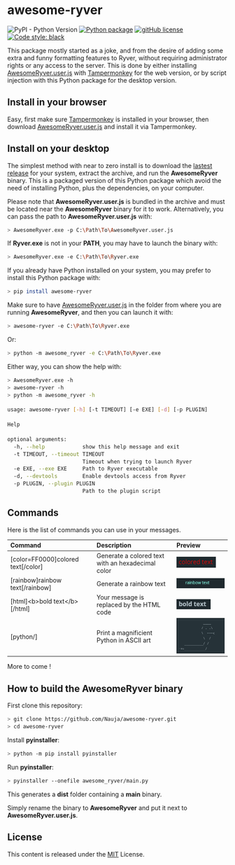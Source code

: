 # awesome-ryver
![PyPI - Python Version](https://img.shields.io/pypi/pyversions/awesome-ryver)
[![Python package](https://img.shields.io/github/workflow/status/Nauja/awesome-ryver/Python%20package)](https://github.com/Nauja/awesome-ryver/actions/workflows/python-package.yml)
[![gitHub license](https://img.shields.io/badge/license-MIT-blue.svg)](https://github.com/Nauja/awesome-ryver/blob/master/LICENSE)
[![Code style: black](https://img.shields.io/badge/code%20style-black-000000.svg)](https://github.com/psf/black)

This package mostly started as a joke, and from the desire of adding some extra and funny formatting features to Ryver, without requiring administrator rights or any access to the server.
This is done by either installing [AwesomeRyver.user.js](AwesomeRyver.user.js) with [Tampermonkey](https://www.tampermonkey.net/) for the web version, or by script injection with this Python package for the desktop version.

## Install in your browser

Easy, first make sure [Tampermonkey](https://www.tampermonkey.net/) is installed in your browser, then download [AwesomeRyver.user.js](AwesomeRyver.user.js) and install it via Tampermonkey.

## Install on your desktop

The simplest method with near to zero install is to download the [lastest release](https://github.com/Nauja/awesome-ryver/releases) for your system, extract the archive, and run the **AwesomeRyver** binary. This is a packaged version of this Python package which avoid the need of installing Python, plus the dependencies, on your computer.

Please note that **AwesomeRyver.user.js** is bundled in the archive and must be located near the **AwesomeRyver** binary for it to work. Alternatively, you can pass the path to **AwesomeRyver.user.js** with:

```bash
> AwesomeRyver.exe -p C:\Path\To\AwesomeRyver.user.js
```

If **Ryver.exe** is not in your **PATH**, you may have to launch the binary with:

```bash
> AwesomeRyver.exe -e C:\Path\To\Ryver.exe
```

If you already have Python installed on your system, you may prefer to install this Python package with:

```bash
> pip install awesome-ryver
```

Make sure to have [AwesomeRyver.user.js](AwesomeRyver.user.js) in the folder from where you are running **AwesomeRyver**, and then you can launch it with:

```bash
> awesome-ryver -e C:\Path\To\Ryver.exe
```

Or:

```bash
> python -m awesome_ryver -e C:\Path\To\Ryver.exe
```

Either way, you can show the help with:

```bash
> AwesomeRyver.exe -h
> awesome-ryver -h
> python -m awesome_ryver -h

usage: awesome-ryver [-h] [-t TIMEOUT] [-e EXE] [-d] [-p PLUGIN]

Help

optional arguments:
  -h, --help            show this help message and exit
  -t TIMEOUT, --timeout TIMEOUT
                        Timeout when trying to launch Ryver
  -e EXE, --exe EXE     Path to Ryver executable
  -d, --devtools        Enable devtools access from Ryver
  -p PLUGIN, --plugin PLUGIN
                        Path to the plugin script
```

## Commands

Here is the list of commands you can use in your messages.

| Command | Description | Preview |
|:----------|:-------------|:---------|
| [color=FF0000]colored text[/color] | Generate a colored text with an hexadecimal color | ![Preview](https://github.com/Nauja/awesome-ryver/raw/media/command-color.png) |
| [rainbow]rainbow text[/rainbow] | Generate a rainbow text | ![Preview](https://github.com/Nauja/awesome-ryver/raw/media/command-rainbow.gif) |
| [html]\<b\>bold text\</b\>[/html] | Your message is replaced by the HTML code | ![Preview](https://github.com/Nauja/awesome-ryver/raw/media/command-html.png) |
| [python/] | Print a magnificient Python in ASCII art | ![Preview](https://github.com/Nauja/awesome-ryver/raw/media/command-python.png) |

More to come !

## How to build the AwesomeRyver binary

First clone this repository:

```bash
> git clone https://github.com/Nauja/awesome-ryver.git
> cd awesome-ryver
```

Install **pyinstaller**:

```bash
> python -m pip install pyinstaller
```

Run **pyinstaller**:

```bash
> pyinstaller --onefile awesome_ryver/main.py
```

This generates a **dist** folder containing a **main** binary.

Simply rename the binary to **AwesomeRyver** and put it next to **AwesomeRyver.user.js**.

## License

This content is released under the [MIT](http://opensource.org/licenses/MIT) License.
